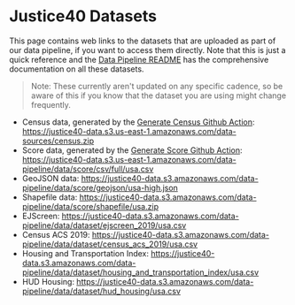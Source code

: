 # Justice40 Datasets

This page contains web links to the datasets that are uploaded as part of our data pipeline, if you want to access them directly. Note that this is just a quick reference and the [Data Pipeline README](/data/data-pipeline/README.md) has the comprehensive documentation on all these datasets.

> Note: These currently aren't updated on any specific cadence, so be aware of this if you know that the dataset you are using might change frequently.

- Census data, generated by the [Generate Census Github Action](https://github.com/usds/justice40-tool/blob/main/.github/workflows/generate-census.yml): <https://justice40-data.s3.us-east-1.amazonaws.com/data-sources/census.zip>
- Score data, generated by the [Generate Score Github Action](https://github.com/usds/justice40-tool/blob/main/.github/workflows/generate-score.yml): <https://justice40-data.s3.us-east-1.amazonaws.com/data-pipeline/data/score/csv/full/usa.csv>
- GeoJSON data: <https://justice40-data.s3.amazonaws.com/data-pipeline/data/score/geojson/usa-high.json>
- Shapefile data: <https://justice40-data.s3.amazonaws.com/data-pipeline/data/score/shapefile/usa.zip>
- EJScreen: <https://justice40-data.s3.amazonaws.com/data-pipeline/data/dataset/ejscreen_2019/usa.csv>
- Census ACS 2019: <https://justice40-data.s3.amazonaws.com/data-pipeline/data/dataset/census_acs_2019/usa.csv>
- Housing and Transportation Index: <https://justice40-data.s3.amazonaws.com/data-pipeline/data/dataset/housing_and_transportation_index/usa.csv>
- HUD Housing: <https://justice40-data.s3.amazonaws.com/data-pipeline/data/dataset/hud_housing/usa.csv>
